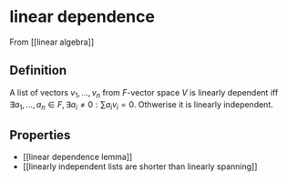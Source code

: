 # linear dependence
From [[linear algebra]]

## Definition
A list of vectors $v_{1}, \dots, v_{n}$ from $F$-vector space $V$ is linearly dependent iff $\exists a_{1}, \dots, a_{n} \in F, \exists a_{i} \ne 0: \sum\limits a_{i}v_{i} = 0$. Othwerise it is linearly independent.

## Properties
- [[linear dependence lemma]]
- [[linearly independent lists are shorter than linearly spanning]]